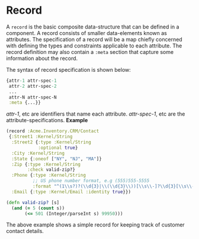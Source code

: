 # Record

A `record` is the basic composite data-structure that can be defined in a component.
A record consists of smaller data-elements known as attributes. The specification of a record
will be a map chiefly concerned with defining the types and constraints applicable to each attribute.
The record definition may also contain a `:meta` section that capture some information about the record.

The syntax of record specification is shown below:

```clojure
{attr-1 attr-spec-1
 attr-2 attr-spec-2
 ...
 attr-N attr-spec-N
 :meta {...}}
```

*attr-1*, etc are identifiers that name each attribute. *attr-spec-1*, etc are the attribute-specifications.
**Example**

```clojure
(record :Acme.Inventory.CRM/Contact
 {:Street1 :Kernel/String
  :Street2 {:type :Kernel/String
            :optional true}
  :City :Kernel/String
  :State {:oneof ["NY", "NJ", "MA"]}
  :Zip {:type :Kernel/String
        :check valid-zip?}
  :Phone {:type :Kernel/String
          ;; US phone number format, e.g (555)555-5555
          :format "^(1\\s?)?(\\d{3}|\\(\\d{3}\\))[\\s\\-]?\\d{3}[\\s\\-]?\\d{4}$"}
  :Email {:type :Kernel/Email :identity true}})

(defn valid-zip? [s]
  (and (= 5 (count s))
       (<= 501 (Integer/parseInt s) 99950)))
```

The above example shows a simple record for keeping track of customer contact details.
